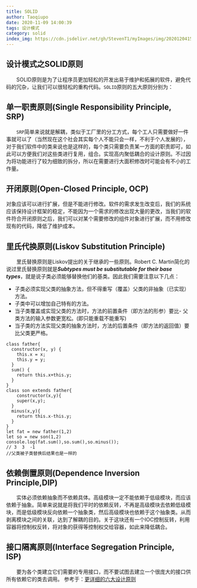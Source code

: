 ```yaml
---
title: SOLID
author: Taoqiupo
date: 2020-11-09 14:00:39
tags: 设计模式
category: solid
index_img: https://cdn.jsdelivr.net/gh/StevenT1/myImages/img/20201204151248.png
---
```

## 设计模式之SOLID原则
&emsp;&emsp;SOLID原则是为了让程序员更加轻松的开发出易于维护和拓展的软件，避免代码的冗杂，让我们可以很轻松的重构代码。`SOLID`原则的五大原则分别为：
## 单一职责原则(Single Responsibility Principle, SRP)
&emsp;&emsp;`SRP`简单来说就是解耦，类似于工厂里的分工方式，每个工人只需要做好一件事就可以了（当然现在这个社会其实每个人不能只会一样，不利于个人发展的），对于我们软件中的类来说也是这样的，每个类只需要负责某一方面的职责即可，如此可以方便我们对这些类进行复用，组合。实现高内聚低耦合的设计原则。不过因为将功能进行了较为细致的拆分，所以在需要进行大面积修改时可能会有不小的工作量。
## 开闭原则(Open-Closed Principle, OCP)
对象应该可以进行扩展，但是不能进行修改。软件的需求发生改变后，我们的系统应该保持设计框架的稳定，不能因为一个需求的修改出现大量的更改，当我们的软件符合开闭原则之后，我们可以对某个需要修改的组件对象进行扩展，而不用修改现有的代码，降低了维护成本。
## 里氏代换原则(Liskov Substitution Principle)
&emsp;&emsp;里氏替换原则是Liskov提出的关于继承的一些原则。Robert C. Martin简化的说过里氏替换原则就是***Subtypes must be substitutable for their base types***，就是说子类必须能够替换他们的基类。因此我们需要注意以下几点：
+ 子类必须实现父类的抽象方法，但不得重写（覆盖）父类的非抽象（已实现）方法。
+ 子类中可以增加自己特有的方法。
+ 当子类覆盖或实现父类的方法时，方法的前置条件（即方法的形参）要比- 父类方法的输入参数更宽松。(即只能重载不能重写)
+ 当子类的方法实现父类的抽象方法时，方法的后置条件（即方法的返回值）要比父类更严格。
  
```
class father{
  constructor(x, y) {
    this.x = x;
    this.y = y;
  }
  sum() {
    return this.x+this.y;
  }
}
class son extends father{
    constructor(x,y){
    super(x,y);
  }
  minus(x,y){
    return this.x-this.y;
  }
}
let fat = new father(1,2)
let so = new son(1,2)
console.log(fat.sum(),so.sum(),so.minus());
// 3  3  -1
//父类被子类替换后结果也是一样的
```
## 依赖倒置原则(Dependence Inversion Principle,DIP)
&emsp;&emsp;实体必须依赖抽象而不依赖具体。高级模块一定不能依赖于低级模块，而应该依赖于抽象。简单来说就是将我们平时的依赖反转，不再是高级模块去依赖低级模块，而是低级模块反向依赖一个抽象类，然后高级模块也依赖于这个抽象类。从而剥离模块之间的关联，达到了解耦的目的。关于这块还有一个IOC控制反转，利用容器将控制权反转，将对象的获得等控制权交给容器，如此来降低耦合。
## 接口隔离原则(Interface Segregation Principle, ISP)
&emsp;&emsp;要为各个类建立它们需要的专用接口，而不要试图去建立一个很庞大的接口供所有依赖它的类去调用。
参考于：[更详细的六大设计原则](https://www.jianshu.com/p/3268264ae581)